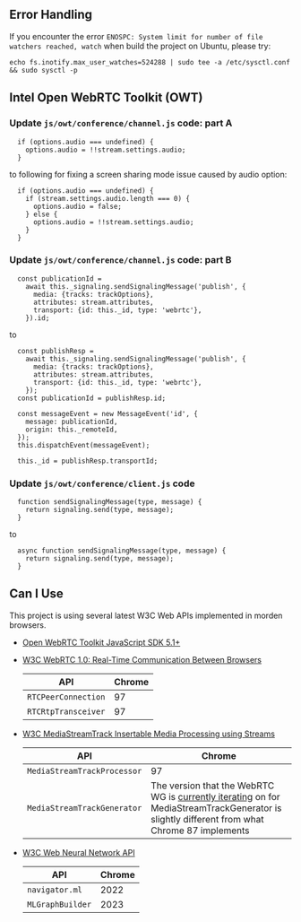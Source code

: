 ## Error Handling

If you encounter the error `ENOSPC: System limit for number of file watchers reached, watch`  when build the project on Ubuntu, please try: 

```
echo fs.inotify.max_user_watches=524288 | sudo tee -a /etc/sysctl.conf && sudo sysctl -p
```

## Intel Open WebRTC Toolkit (OWT)

### Update `js/owt/conference/channel.js` code: part A

```
  if (options.audio === undefined) {
    options.audio = !!stream.settings.audio;
  }
```
to following for fixing a screen sharing mode issue caused by audio option:

```
  if (options.audio === undefined) {
    if (stream.settings.audio.length === 0) {
      options.audio = false;
    } else {
      options.audio = !!stream.settings.audio;
    }
  }
```

### Update `js/owt/conference/channel.js` code: part B

```
  const publicationId =
    await this._signaling.sendSignalingMessage('publish', {
      media: {tracks: trackOptions},
      attributes: stream.attributes,
      transport: {id: this._id, type: 'webrtc'},
    }).id;
```
to
```
  const publishResp =
    await this._signaling.sendSignalingMessage('publish', {
      media: {tracks: trackOptions},
      attributes: stream.attributes,
      transport: {id: this._id, type: 'webrtc'},
    });
  const publicationId = publishResp.id;

  const messageEvent = new MessageEvent('id', {
    message: publicationId,
    origin: this._remoteId,
  });
  this.dispatchEvent(messageEvent);

  this._id = publishResp.transportId;
```

### Update `js/owt/conference/client.js` code

```
  function sendSignalingMessage(type, message) {
    return signaling.send(type, message);
  }
```
to
```
  async function sendSignalingMessage(type, message) {
    return signaling.send(type, message);
  }
```


## Can I Use

This project is using several latest W3C Web APIs implemented in morden browsers.

- [Open WebRTC Toolkit JavaScript SDK 5.1+](https://github.com/open-webrtc-toolkit/owt-client-javascript)

- [W3C WebRTC 1.0: Real-Time Communication Between Browsers](https://w3c.github.io/webrtc-pc/)

  | API  | Chrome |
  | ------------- | ------------- |
  | `RTCPeerConnection`  | 97  |
  | `RTCRtpTransceiver` | 97 |

- [W3C MediaStreamTrack Insertable Media Processing using Streams](https://w3c.github.io/mediacapture-transform/)

  | API  | Chrome |
  | ------------- | ------------- |
  | `MediaStreamTrackProcessor`  | 97 |
  | `MediaStreamTrackGenerator`  | The version that the WebRTC WG is [currently iterating](https://github.com/webmachinelearning/webnn/issues/226) on for MediaStreamTrackGenerator is slightly different from what Chrome 87 implements |

- [W3C Web Neural Network API](https://webmachinelearning.github.io/webnn/)

  | API  | Chrome |
  | ------------- | ------------- |
  | `navigator.ml`  | 2022 |
  | `MLGraphBuilder`  | 2023 |

